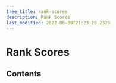 ```yaml
---
tree_title: rank-scores
description: Rank Scores
last_modified: 2022-06-09T21:23:28.2328
---
```


# Rank Scores

## Contents
